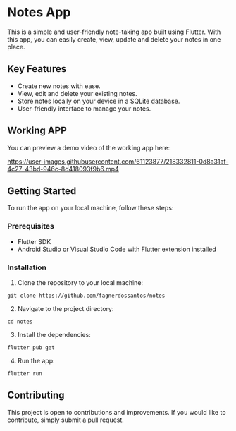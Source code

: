 # Notes App

This is a simple and user-friendly note-taking app built using Flutter. With this app, you can easily create, view, update and delete your notes in one place.

## Key Features

-   Create new notes with ease.
-   View, edit and delete your existing notes.
-   Store notes locally on your device in a SQLite database.
-   User-friendly interface to manage your notes.

## Working APP

You can preview a demo video of the working app here: <br>


https://user-images.githubusercontent.com/61123877/218332811-0d8a31af-4c27-43bd-946c-8d418093f9b6.mp4



## Getting Started

To run the app on your local machine, follow these steps:

### Prerequisites

-   Flutter SDK
-   Android Studio or Visual Studio Code with Flutter extension installed

### Installation

1.  Clone the repository to your local machine:

`git clone https://github.com/fagnerdossantos/notes` 

2.  Navigate to the project directory:

`cd notes` 

3.  Install the dependencies:

`flutter pub get` 

4.  Run the app:

`flutter run`

## Contributing

This project is open to contributions and improvements. If you would like to contribute, simply submit a pull request.
